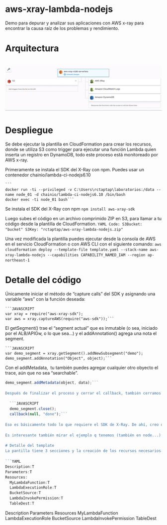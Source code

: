 # aws-xray-lambda-nodejs
Demo para depurar y analizar sus aplicaciones con AWS x-ray para encontrar la causa raíz de los problemas y rendimiento.

# Arquitectura
# ![Logo](aws-xray-lambda-nodejs-architecture.png)

# Despliegue
Se debe ejecutar la plantilla en CloudFormation para crear los recursos, donde se utiliza S3 como trigger para ejecutar una función Lambda quien inserta un registro en DynamoDB, todo este proceso está monitoreado por AWS x-ray.

Primeramente se instala el SDK del X-Ray con npm. Puedes usar un contenedor chainio/lambda-ci-nodejs6.10

    ```
    docker run -ti --privileged -v C:\Users\rctaptap\laboratorios:/data --name node_01 -d chainio/lambda-ci-nodejs6.10 /bin/bash
    docker exec -ti node_01 bash```
    
Se instala el SDK del X-Ray con npm
    ```npm install aws-xray-sdk```
    
Luego subes el código en un archivo comprimido ZIP en S3, para llamar a tu código desde la plantilla de CloudFormation.
    ```YAML
      Code:
        S3Bucket: "bucket"
        S3Key: "rctaptap/aws-xray-lambda-nodejs.zip"```
        
Una vez modificada la plantilla puedes ejecutar desde la consola de AWS en el servicio CloudFormation o con AWS CLI con el siguiente comando:
    ```aws cloudformation deploy --template-file template.yaml --stack-name aws-xray-lambda-nodejs --capabilities CAPABILITY_NAMED_IAM --region ap-northeast-1```

# Detalle del código

Únicamente iniciar el método de “capture calls” del SDK y asignando una variable “aws” con la función deseada:

    ```JAVASCRIPT
    var xray = require("aws-xray-sdk");
    var aws = xray.captureAWS(require("aws-sdk"));```

El getSegment() trae el “segment actual” que es inmutable (o sea, iniciado por el ALB/APIGw, o lo que sea...) y el addAnnotation() agrega una nota el segment.

    ```JAVASCRIPT
    var demo_segment = xray.getSegment().addNewSubsegment("demo");
    demo_segment.addAnnotation("Object", object);```

Con el addMetadata,  tu también puedes agregar cualquier otro obyecto el trace, aún que no sea “searchable”.

  ```JAVASCRIPT
  demo_segment.addMetadata(object, data);```
  
Después de finalizar el proceso y cerrar el callback, también cerramos el segment. Debes hacerlo con cualquier segment que sea customizado por vos, mientras los segmentos “inmutables” van a ser cerrados por el propio SDK.

    ```JAVASCRIPT
    demo_segment.close();
    callback(null, "done");```

Eso es básicamente todo lo que requiere el SDK de X-Ray. De ahí, creo que puedes avanzar en hacer testeos.

Es interesante también mirar el ejemplo q tenemos (también en node...): [xray node express sample](https://github.com/aws-samples/eb-node-express-sample/tree/xray)

# Detalle del template
La pantilla tiene 3 secciones y la creación de los recursos necesarios.

```YAML
Description:T
Parameters:T
Resources:
    MyLambdaFunction:T
    LambdaExecutionRole:T
    BucketSource:T
    LambdaInvokePermission:T
    TableDest:T
```    
Description
Parameters
Resources
MyLambdaFunction
LambdaExecutionRole
BucketSource
LambdaInvokePermission
TableDest

